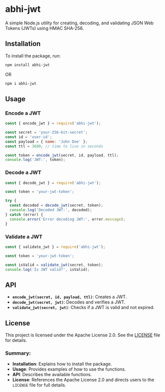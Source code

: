 
# abhi-jwt

A simple Node.js utility for creating, decoding, and validating JSON Web Tokens (JWTs) using HMAC SHA-256.

## Installation

To install the package, run:

```bash
npm install abhi-jwt
```
OR
```bash
npm i abhi-jwt
```

## Usage

### Encode a JWT

```javascript
const { encode_jwt } = require('abhi-jwt');

const secret = 'your-256-bit-secret';
const id = 'user-id';
const payload = { name: 'John Doe' };
const ttl = 3600; // time to live in seconds

const token = encode_jwt(secret, id, payload, ttl);
console.log('JWT:', token);
```

### Decode a JWT

```javascript
const { decode_jwt } = require('abhi-jwt');

const token = 'your-jwt-token';

try {
  const decoded = decode_jwt(secret, token);
  console.log('Decoded JWT:', decoded);
} catch (error) {
  console.error('Error decoding JWT:', error.message);
}
```

### Validate a JWT

```javascript
const { validate_jwt } = require('abhi-jwt');

const token = 'your-jwt-token';

const isValid = validate_jwt(secret, token);
console.log('Is JWT valid?', isValid);
```

## API

- **`encode_jwt(secret, id, payload, ttl)`**: Creates a JWT.
- **`decode_jwt(secret, jwt)`**: Decodes and verifies a JWT.
- **`validate_jwt(secret, jwt)`**: Checks if a JWT is valid and not expired.

## License

This project is licensed under the Apache License 2.0. See the [LICENSE](LICENSE) file for details.


### Summary:

- **Installation**: Explains how to install the package.
- **Usage**: Provides examples of how to use the functions.
- **API**: Describes the available functions.
- **License**: References the Apache License 2.0 and directs users to the `LICENSE` file for full details.
